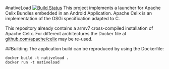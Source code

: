 #nativeLoad [![Build Status](https://travis-ci.org/bpetri/nativeLoad.svg?branch=master)](https://travis-ci.org/bpetri/nativeLoad)
This project implements a launcher for Apache Celix Bundles embedded in an Android Application. Apache Celix is an implementation of the OSGi specification adapted to C. 

This repository already contains a armv7 cross-compiled installation of Apache Celix. For different architectures the Docker file at [github.com/apache/celix](https://github.com/apache/celix/tree/feature/CELIX-247_android_support) may be re-used.


##Building
The application build can be reproduced by using the Dockerfile:
```
docker build -t nativeload .
docker run -t nativeload
```

